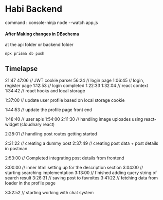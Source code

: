 # Habi Backend

command : console-ninja node --watch app.js

#### After Making changes in DBschema
at the api folder or backend folder

`npx prisma db push`


## Timelapse

21:47
47:06 // JWT cookie parser
56:24 // login page
1:06:45 // login, register page
1:12:53 // login completed
1:22:33
1:32:04 // react context
1:34:42 // react hooks and local storage

1:37:00 // update user profile based on local storage cookie

1:44:53 // update the profile page front end

1:48:40 // user apis
1:54:00
2:11:30 // handling image uploades using react-widget (cloudnary react)

2:28:01 // handling post routes getting started

2:31:22 // creating a dummy post
2:37:49 // creating post data + post details in postman

2:53:00 // Completed integrating post details from frontend

3:00:00 // inner html setting up for the description section
3:04:00 // starting searching implementation
3:13:00 // finished adding query string of search result
3:26:31 // saving post to favroites
3:41:22 // fetching data from loader in the profile page

3:52:52 // starting working with chat system